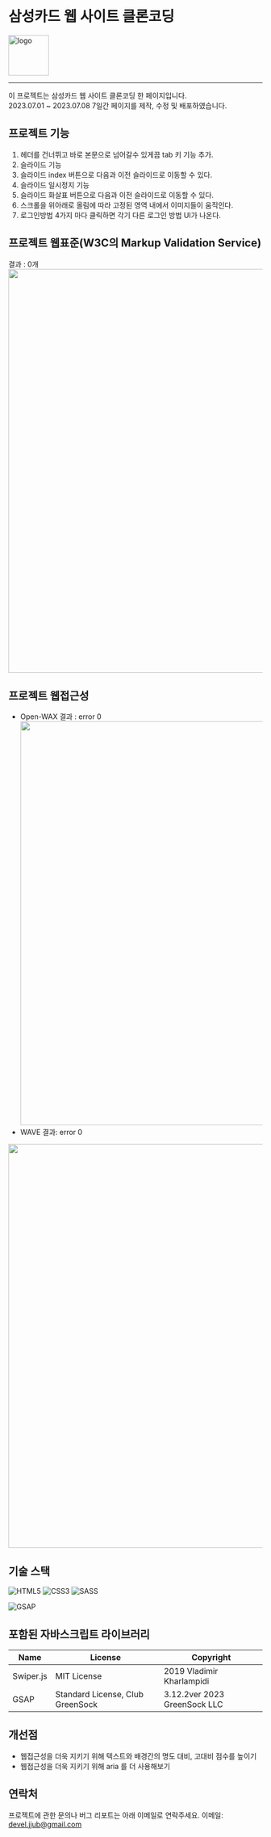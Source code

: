 # 삼성카드 웹 사이트 클론코딩 

  <img alt="logo" src="https://github.com/jjub0217/samsung-card_github.io/assets/62126380/b427355b-9a4a-472a-b1c7-19da94c6c5f6" width=80>


----
이 프로젝트는 삼성카드 웹 사이트 클론코딩 한 페이지입니다. <br>
2023.07.01 ~ 2023.07.08 7일간 페이지를 제작, 수정 및 배포하였습니다. <br>


## 프로젝트 기능
1. 헤더를 건너뛰고 바로 본문으로 넘어갈수 있게끔 tab 키 기능 추가.
2. 슬라이드 기능
3. 슬라이드 index 버튼으로 다음과 이전 슬라이드로 이동할 수 있다.
4. 슬라이드 일시정지 기능
5. 슬라이드 화살표 버튼으로 다음과 이전 슬라이드로 이동할 수 있다.
6. 스크롤을 위아래로 올림에 따라 고정된 영역 내에서 이미지들이 움직인다.  
7. 로그인방법 4가지 마다 클릭하면 각기 다른 로그인 방법 UI가 나온다.


## 프로젝트 웹표준(W3C의 Markup Validation Service)
결과 : 0개 <br>
<img src="https://github.com/jjub0217/samsung-card_github.io/assets/62126380/ddbf94ee-5159-47ef-a1ab-b5ca819dbdea" width=800> <br>


## 프로젝트 웹접근성

- Open-WAX 결과 : error 0 <br>
<img src="https://github.com/jjub0217/samsung-card_github.io/assets/62126380/991c81a5-f8ab-4fc5-a210-3d7fa19e24c3" width=800> <br>
- WAVE 결과: error 0 <br>
<img src="https://github.com/jjub0217/samsung-card_github.io/assets/62126380/1a0fd620-8432-447d-87d9-640e8e7e7c09" width=800>


## 기술 스택
![HTML5](https://img.shields.io/badge/HTML5-FE642E?style=flat-square&logo=HTML5&logoColor=white)
![CSS3](https://img.shields.io/badge/CSS3-2E9AFE?style=flat-square&logo=CSS3&logoColor=white)
![SASS](https://img.shields.io/badge/Sass-cc6699?style=flat-square&logo=sass&logoColor=white)

![GSAP](https://img.shields.io/badge/GSAP-88CE02?style=flat-square&logo=GreenSock&logoColor=white)



## 포함된 자바스크립트 라이브러리
| Name      | License                          | Copyright                    |
| --------- | -------------------------------- | ---------------------------- |
| Swiper.js | MIT License                      | 2019 Vladimir Kharlampidi    |
| GSAP      | Standard License, Club GreenSock | 3.12.2ver 2023 GreenSock LLC |



## 개선점
- 웹접근성을 더욱 지키기 위해 텍스트와 배경간의 명도 대비, 고대비 점수를 높이기
- 웹접근성을 더욱 지키기 위해 aria 를 더 사용해보기


## 연락처
프로젝트에 관한 문의나 버그 리포트는 아래 이메일로 연락주세요.
이메일: devel.jjub@gmail.com


